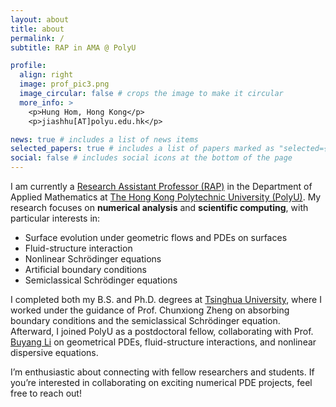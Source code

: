 ```yaml
---
layout: about
title: about
permalink: /
subtitle: RAP in AMA @ PolyU

profile:
  align: right
  image: prof_pic3.png
  image_circular: false # crops the image to make it circular
  more_info: >
    <p>Hung Hom, Hong Kong</p>
    <p>jiashhu[AT]polyu.edu.hk</p>

news: true # includes a list of news items
selected_papers: true # includes a list of papers marked as "selected={true}"
social: false # includes social icons at the bottom of the page
---
```



I am currently a [Research Assistant Professor (RAP)](https://www.polyu.edu.hk/ama/people/academic-staff/) in the Department of Applied Mathematics at [The Hong Kong Polytechnic University (PolyU)](https://www.polyu.edu.hk/). My research focuses on **numerical analysis** and **scientific computing**, with particular interests in:  

- Surface evolution under geometric flows and PDEs on surfaces  
- Fluid-structure interaction  
- Nonlinear Schrödinger equations  
- Artificial boundary conditions  
- Semiclassical Schrödinger equations  

I completed both my B.S. and Ph.D. degrees at [Tsinghua University](https://www.tsinghua.edu.cn/en/), where I worked under the guidance of Prof. Chunxiong Zheng on absorbing boundary conditions and the semiclassical Schrödinger equation. Afterward, I joined PolyU as a postdoctoral fellow, collaborating with Prof. [Buyang Li](https://libuyang.com/) on geometrical PDEs, fluid-structure interactions, and nonlinear dispersive equations.  

I’m enthusiastic about connecting with fellow researchers and students. If you’re interested in collaborating on exciting numerical PDE projects, feel free to reach out!  